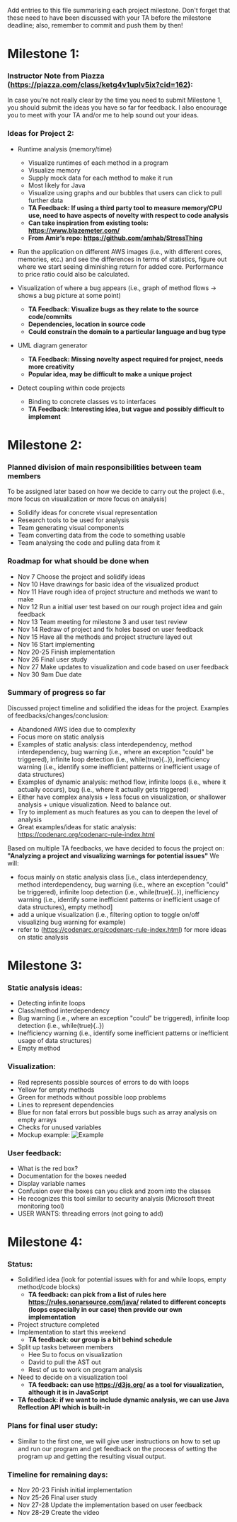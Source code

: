 Add entries to this file summarising each project milestone. Don't forget that these need to have been discussed with your TA before the milestone deadline; also, remember to commit and push them by then!

# Milestone 1:

### Instructor Note from Piazza (https://piazza.com/class/ketg4v1uplv5ix?cid=162):
In case you're not really clear by the time you need to submit Milestone 1, you should submit the ideas you have so far for feedback. I also encourage you to meet with your TA and/or me to help sound out your ideas.

### Ideas for Project 2:
* Runtime analysis (memory/time)
  * Visualize runtimes of each method in a program
  * Visualize memory
  * Supply mock data for each method to make it run
  * Most likely for Java
  * Visualize using graphs and our bubbles that users can click to pull further data
  * **TA Feedback: If using a third party tool to measure memory/CPU use, need to have aspects of novelty with respect to code analysis**
   * **Can take inspiration from existing tools: https://www.blazemeter.com/**
    * **From Amir’s repo: https://github.com/amhab/StressThing**

* Run the application on different AWS images (i.e., with different cores, memories, etc.) and see the differences in terms of statistics, figure out where we start seeing diminishing return for added core. Performance to price ratio could also be calculated.

* Visualization of where a bug appears (i.e., graph of method flows -> shows a bug picture at some point)
  * **TA Feedback: Visualize bugs as they relate to the source code/commits**
   * **Dependencies, location in source code**
  * **Could constrain the domain to a particular language and bug type**
* UML diagram generator
  * **TA Feedback: Missing novelty aspect required for project, needs more creativity**
  * **Popular idea, may be difficult to make a unique project**
* Detect coupling within code projects
  * Binding to concrete classes vs to interfaces
  * **TA Feedback: Interesting idea, but vague and possibly difficult to implement**

# Milestone 2:

### Planned division of main responsibilities between team members

To be assigned later based on how we decide to carry out the project (i.e., more focus on visualization or more focus on analysis)
* Solidify ideas for concrete visual representation 
* Research tools to be used for analysis
* Team generating visual components
* Team converting data from the code to something usable
* Team analysing the code and pulling data from it

### Roadmap for what should be done when

* Nov 7 Choose the project and solidify ideas
* Nov 10 Have drawings for basic idea of the visualized product
* Nov 11 Have rough idea of project structure and methods we want to make 
* Nov 12 Run a initial user test based on our rough project idea and gain feedback
* Nov 13 Team meeting for milestone 3 and user test review
* Nov 14 Redraw of project and fix holes based on user feedback
* Nov 15 Have all the methods and project structure layed out
* Nov 16 Start implementing 
* Nov 20-25 Finish implementation
* Nov 26 Final user study
* Nov 27 Make updates to visualization and code based on user feedback
* Nov 30 9am Due date

### Summary of progress so far

Discussed project timeline and solidified the ideas for the project.
Examples of feedbacks/changes/conclusion:

- Abandoned AWS idea due to complexity
- Focus more on static analysis
- Examples of static analysis: class interdependency, method interdependency, bug warning (i.e., where an exception "could" be triggered), infinite loop detection (i.e., while(true){..}), inefficiency warning (i.e., identify some inefficient patterns or inefficient usage of data structures)
- Examples of dynamic analysis: method flow, infinite loops (i.e., where it actually occurs), bug (i.e., where it actually gets triggered)
- Either have complex analysis + less focus on visualization, or shallower analysis + unique visualization. Need to balance out.
- Try to implement as much features as you can to deepen the level of analysis
- Great examples/ideas for static analysis: https://codenarc.org/codenarc-rule-index.html

Based on multiple TA feedbacks, we have decided to focus the project on:
**"Analyzing a project and visualizing warnings for potential issues"**
We will:
- focus mainly on static analysis class [i.e., class interdependency, method interdependency, bug warning (i.e., where an exception "could" be triggered), infinite loop detection (i.e., while(true){..}), inefficiency warning (i.e., identify some inefficient patterns or inefficient usage of data structures), empty method]
- add a unique visualization (i.e., filtering option to toggle on/off visualizing bug warning for example)
- refer to (https://codenarc.org/codenarc-rule-index.html) for more ideas on static analysis

# Milestone 3:

### Static analysis ideas:
* Detecting infinite loops
* Class/method interdependency
* Bug warning (i.e., where an exception "could" be triggered), infinite loop detection (i.e., while(true){..})
* Inefficiency warning (i.e., identify some inefficient patterns or inefficient usage of data structures)
* Empty method

### Visualization:
* Red represents possible sources of errors to do with loops
* Yellow for empty methods
* Green for methods without possible loop problems
* Lines to represent dependencies 
* Blue for non fatal errors but possible bugs such as array analysis on empty arrays
* Checks for unused variables
* Mockup example: ![Example](https://github.students.cs.ubc.ca/cpsc410-2020w-t1/cpsc410_project2_team18/blob/master/pasted%20image%200.png)

### User feedback:
* What is the red box?
* Documentation for the boxes needed
* Display variable names
* Confusion over the boxes can you click and zoom into the classes
* He recognizes this tool similar to security analysis (Microsoft threat monitoring tool)
* USER WANTS: threading errors (not going to add)

# Milestone 4:

### Status:
* Solidified idea (look for potential issues with for and while loops, empty method/code blocks)
  * **TA feedback: can pick from a list of rules here https://rules.sonarsource.com/java/ related to different concepts (loops especially in our case) then provide our own implementation**
* Project structure completed
* Implementation to start this weekend
  * **TA feedback: our group is a bit behind schedule**
* Split up tasks between members
  * Hee Su to focus on visualization
  * David to pull the AST out
  * Rest of us to work on program analysis
* Need to decide on a visualization tool
  * **TA feedback: can use https://d3js.org/ as a tool for visualization, although it is in JavaScript**
* **TA feedback: if we want to include dynamic analysis, we can use Java Reflection API which is built-in**

### Plans for final user study:
  * Similar to the first one, we will give user instructions on how to set up and run our program and get feedback on the process of setting the program up and getting the resulting visual output. 

### Timeline for remaining days:
  * Nov 20-23 Finish initial implementation
  * Nov 25-26 Final user study
  * Nov 27-28 Update the implementation based on user feedback
  * Nov 28-29 Create the video


